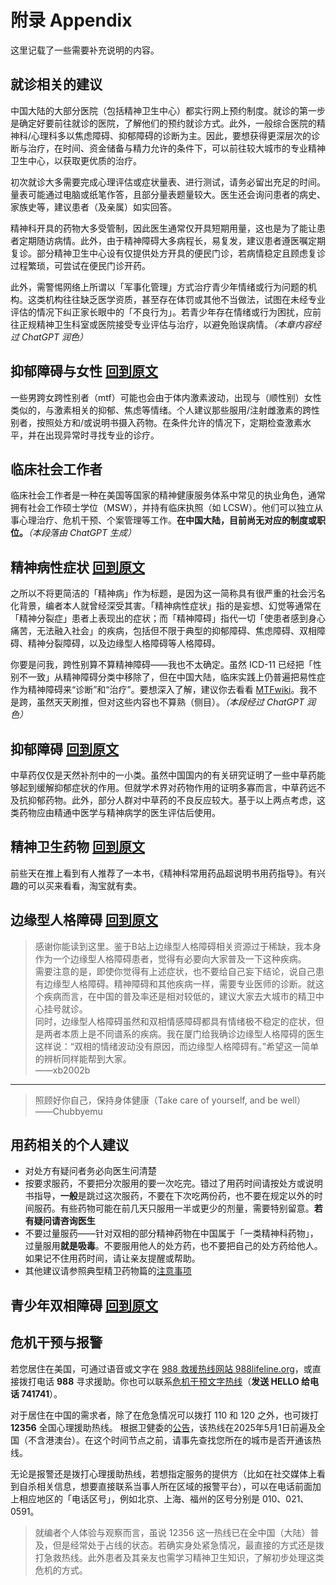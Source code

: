 # 附录 Appendix

这里记载了一些需要补充说明的内容。

## 就诊相关的建议

中国大陆的大部分医院（包括精神卫生中心）都实行网上预约制度。就诊的第一步是确定好要前往就诊的医院，了解他们的预约就诊方式。此外，一般综合医院的精神科/心理科多以焦虑障碍、抑郁障碍的诊断为主。因此，要想获得更深层次的诊断与治疗，在时间、资金储备与精力允许的条件下，可以前往较大城市的专业精神卫生中心，以获取更优质的治疗。

初次就诊大多需要完成心理评估或症状量表、进行测试，请务必留出充足的时间。量表可能通过电脑或纸笔作答，且部分量表题量较大。医生还会询问患者的病史、家族史等，建议患者（及亲属）如实回答。

精神科开具的药物大多受管制，因此医生通常仅开具短期用量，这也是为了能让患者定期随访病情。此外，由于精神障碍大多病程长，易复发，建议患者遵医嘱定期复诊。部分精神卫生中心设有仅提供处方开具的便民门诊，若病情稳定且顾虑复诊过程繁琐，可尝试在便民门诊开药。

此外，需警惕网络上所谓以「军事化管理」方式治疗青少年情绪或行为问题的机构。这类机构往往缺乏医学资质，甚至存在体罚或其他不当做法，试图在未经专业评估的情况下纠正家长眼中的「不良行为」。若青少年存在情绪或行为困扰，应前往正规精神卫生科室或医院接受专业评估与治疗，以避免贻误病情。*（本章内容经过 ChatGPT 润色）*

## 抑郁障碍与女性 [回到原文](./articles/WomenDepression.md)

一些男跨女跨性别者（mtf）可能也会由于体内激素波动，出现与（顺性别）女性类似的，与激素相关的抑郁、焦虑等情绪。个人建议那些服用/注射雌激素的跨性别者，按照处方和/或说明书摄入药物。在条件允许的情况下，定期检查激素水平，并在出现异常时寻找专业的诊疗。

## 临床社会工作者

临床社会工作者是一种在美国等国家的精神健康服务体系中常见的执业角色，通常拥有社会工作硕士学位（MSW），并持有临床执照（如 LCSW）。他们可以独立从事心理治疗、危机干预、个案管理等工作。**在中国大陆，目前尚无对应的制度或职位。***（本段落由 ChatGPT 生成）*

## 精神病性症状 [回到原文](./articles/Psychosis.md)

之所以不将更简洁的「精神病」作为标题，是因为这一简称具有很严重的社会污名化背景，编者本人就曾经深受其害。「精神病性症状」指的是妄想、幻觉等通常在「精神分裂症」患者上表现出的症状；而「精神障碍」指代一切「使患者感到身心痛苦，无法融入社会」的疾病，包括但不限于典型的抑郁障碍、焦虑障碍、双相障碍、精神分裂障碍，以及边缘型人格障碍等人格障碍。

你要是问我，跨性别算不算精神障碍——我也不太确定。虽然 ICD-11 已经把「性别不一致」从精神障碍分类中移除了，但在中国大陆，临床实践上仍普遍把易性症作为精神障碍来“诊断”和“治疗”。要想深入了解，建议你去看看 [MTFwiki](https://mtf.wiki/zh-cn/docs/psyco/overview/)。我不是跨，虽然天天刷推，但对这些内容也不算熟（侧目）。*（本段经过 ChatGPT 润色）*

## 抑郁障碍 [回到原文](./articles/Depression.md)

中草药仅仅是天然补剂中的一小类。虽然中国国内的有关研究证明了一些中草药能够起到缓解抑郁症状的作用。但就学术界对药物作用的证明多寡而言，中草药远不及抗抑郁药物。此外，部分人群对中草药的不良反应较大。基于以上两点考虑，这类药物应由精通中医学与精神病学的医生评估后使用。

## 精神卫生药物 [回到原文](./articles/Medications.md)

前些天在推上看到有人推荐了一本书，《精神科常用药品超说明书用药指导》。有兴趣的可以买来看看，淘宝就有卖。

## 边缘型人格障碍 [回到原文](./articles/BPD.md)

> 感谢你能读到这里。鉴于B站上边缘型人格障碍相关资源过于稀缺，我本身作为一个边缘型人格障碍患者，觉得有必要向大家普及一下这种疾病。  
> 需要注意的是，即使你觉得有上述症状，也不要给自己妄下结论，说自己患有边缘型人格障碍。精神障碍和其他疾病一样，需要专业医师的诊断。就这个疾病而言，在中国的普及率还是相对较低的，建议大家去大城市的精卫中心挂号就诊。  
> 同时，边缘型人格障碍虽然和双相情感障碍都具有情绪极不稳定的症状，但是两者本质上是不同谱系的疾病。我在厦门给我确诊边缘型人格障碍的医生这样说：“双相的情绪波动没有原因，而边缘型人格障碍有。”希望这一简单的辨析同样能帮到大家。  
>——xb2002b

---

> 照顾好你自己，保持身体健康（Take care of yourself, and be well）  
>——Chubbyemu

## 用药相关的个人建议

- 对处方有疑问者务必向医生问清楚
- 按要求服药，不要把分次服用的要一次吃完。错过了用药时间请按处方或说明书指导，**一般**是跳过这次服药，不要在下次吃两份药，也不要在规定以外的时间服药。有些药物可能在前几天只服用一半或更少的剂量，需要特别留意。**若有疑问请咨询医生**
- 不要过量服药——针对双相的部分精神药物在中国属于「一类精神科药物」，过量服用**就是吸毒**。不要服用他人的处方药，也不要把自己的处方药给他人。如果记不住用药时间，请让亲友提醒或帮助。
- 其他建议请参照典型精卫药物篇的[注意事项](./articles/Medications.md#一些注意事项)

## 青少年双相障碍 [回到原文](./articles/BD-Teens.md)

## 危机干预与报警

若您居住在美国，可通过语音或文字在 [988 救援热线网站 988lifeline.org](https://988lifeline.org/)，或直接拨打电话 **988** 寻求援助。你也可以联系[危机干预文字热线](https://www.crisistextline.org/)（**发送 HELLO 给电话 741741**）。

对于居住在中国的需求者，除了在危急情况可以拨打 110 和 120 之外，也可拨打 **12356** 全国心理援助热线。
根据卫健委的[公告](https://www.gov.cn/zhengce/zhengceku/202412/content_6994470.htm)，该热线在2025年5月1日前遍及全国（不含港澳台）。在这个时间节点之前，请事先查找您所在的城市是否开通该热线。

无论是报警还是拨打心理援助热线，若想指定服务的提供方（比如在社交媒体上看到自杀相关信息，想要直接联系当事人所在区域的报警平台），可以在电话前面加上相应地区的「电话区号」，例如北京、上海、福州的区号分别是 010、021、0591。

> 就编者个人体验与观察而言，虽说 12356 这一热线已在全中国（大陆）普及，但是经常处于占线的状态。若确实身处紧急情况，最直接的方式还是拨打急救热线。此外患者及其亲友也需学习精神卫生知识，了解初步处理这类危机的方式。
